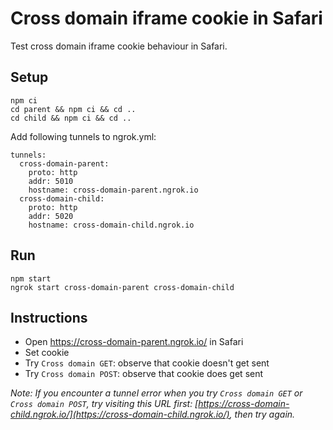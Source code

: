 # Cross domain iframe cookie in Safari

Test cross domain iframe cookie behaviour in Safari.

## Setup

```
npm ci
cd parent && npm ci && cd ..
cd child && npm ci && cd ..
```

Add following tunnels to ngrok.yml:

```
tunnels:
  cross-domain-parent:
    proto: http
    addr: 5010
    hostname: cross-domain-parent.ngrok.io
  cross-domain-child:
    proto: http
    addr: 5020
    hostname: cross-domain-child.ngrok.io
```

## Run

```
npm start
ngrok start cross-domain-parent cross-domain-child
```

## Instructions

- Open https://cross-domain-parent.ngrok.io/ in Safari
- Set cookie
- Try `Cross domain GET`: observe that cookie doesn't get sent
- Try `Cross domain POST`: observe that cookie does get sent

_Note: If you encounter a tunnel error when you try `Cross domain GET` or `Cross domain POST`, try visiting this URL first: [https://cross-domain-child.ngrok.io/](https://cross-domain-child.ngrok.io/), then try again._
